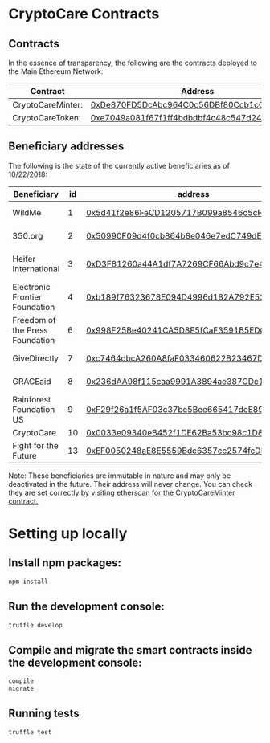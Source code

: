 # CryptoCare Contracts

## Contracts

In the essence of transparency, the following are the contracts deployed to the Main Ethereum Network:

| Contract             | Address                                                                                                                  |
| -------------------- | ------------------------------------------------------------------------------------------------------------------------ |
| CryptoCareMinter:    | [0xDe870FD5DcAbc964C0c56DBf80Ccb1cCed5ad208](https://etherscan.io/address/0xDe870FD5DcAbc964C0c56DBf80Ccb1cCed5ad208)    |
| CryptoCareToken:     | [0xe7049a081f67f1ff4bdbdbf4c48c547d24c48f41](https://etherscan.io/address/0xe7049a081f67f1ff4bdbdbf4c48c547d24c48f41)    |


## Beneficiary addresses

The following is the state of the currently active beneficiaries as of 10/22/2018:

| Beneficiary                      | id | address                                                                                                                | Verification link |
| -------------------------------- | -- | ---------------------------------------------------------------------------------------------------------------------- | ---------------------------------------------------------------- |
| WildMe                           | 1  | [0x5d41f2e86FeCD1205717B099a8546c5cF6F97e57](https://etherscan.io/address/0x5d41f2e86FeCD1205717B099a8546c5cF6F97e57)  | [https://www.wildme.org/donate/](https://www.wildme.org/donate/) |
| 350.org                          | 2  | [0x50990F09d4f0cb864b8e046e7edC749dE410916b](https://etherscan.io/address/0x50990F09d4f0cb864b8e046e7edC749dE410916b)  | [https://350.org/other-ways-to-give/#bitcoin](https://350.org/other-ways-to-give/#bitcoin) |
| Heifer International             | 3  | [0xD3F81260a44A1df7A7269CF66Abd9c7e4f8CdcD1](https://etherscan.io/address/0xD3F81260a44A1df7A7269CF66Abd9c7e4f8CdcD1)  | [https://www.heifer.org/what-you-can-do/give/digital-currency.html](https://www.heifer.org/what-you-can-do/give/digital-currency.html) |
| Electronic Frontier Foundation   | 4  | [0xb189f76323678E094D4996d182A792E52369c005](https://etherscan.io/address/0xb189f76323678E094D4996d182A792E52369c005)  | [https://www.eff.org/pages/ethereum-and-litecoin-donations](https://www.eff.org/pages/ethereum-and-litecoin-donations) |
| Freedom of the Press Foundation  | 6  | [0x998F25Be40241CA5D8F5fCaF3591B5ED06EF3Be7](https://etherscan.io/address/0x998F25Be40241CA5D8F5fCaF3591B5ED06EF3Be7)  | [https://freedom.press/donate/cryptocurrency/](https://freedom.press/donate/cryptocurrency/) |
| GiveDirectly                     | 7  | [0xc7464dbcA260A8faF033460622B23467Df5AEA42](https://etherscan.io/address/0xc7464dbcA260A8faF033460622B23467Df5AEA42)  | [https://www.givedirectly.org/give-now?crypto=eth](https://www.givedirectly.org/give-now?crypto=eth) |
| GRACEaid                         | 8  | [0x236dAA98f115caa9991A3894ae387CDc13eaaD1B](https://etherscan.io/address/0x236dAA98f115caa9991A3894ae387CDc13eaaD1B)  | [https://www.graceaid.org.uk/donations/](https://www.graceaid.org.uk/donations/) |
| Rainforest Foundation US         | 9  | [0xF29f26a1f5AF03c37bc5Bee665417deE891C8695](https://etherscan.io/address/0xF29f26a1f5AF03c37bc5Bee665417deE891C8695)  | [https://rainforestfoundation.org/donatenow/#etheranchor](https://rainforestfoundation.org/donatenow/#etheranchor) |
| CryptoCare                       | 10 | [0x0033e09340eB452f1DE62Ba53bc98c1D8D6B544D](https://etherscan.io/address/0x0033e09340eB452f1DE62Ba53bc98c1D8D6B544D)  | You can take our word for it :) |
| Fight for the Future             | 13 | [0xEF0050248aE8E5559Bdc6357cc2574fcDF434837](https://etherscan.io/address/0xEF0050248aE8E5559Bdc6357cc2574fcDF434837)  | [https://donate.fightforthefuture.org/cryptocurrency/](https://donate.fightforthefuture.org/cryptocurrency/) |

Note: These beneficiaries are immutable in nature and may only be deactivated in the future. Their address will never change. You can check they are set correctly [by visiting etherscan for the CryptoCareMinter contract.](https://etherscan.io/address/0xDe870FD5DcAbc964C0c56DBf80Ccb1cCed5ad208)


# Setting up locally

## Install npm packages:
```bash
npm install
```

## Run the development console:
```bash
truffle develop
```

## Compile and migrate the smart contracts inside the development console:
```bash
compile
migrate
```

## Running tests
```bash
truffle test
```
